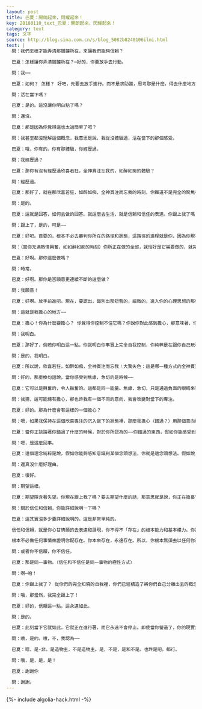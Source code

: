 ```yaml
---
layout: post
title: 巴夏：開朗起來，閃耀起來！
key: 20180110_text_巴夏：開朗起來，閃耀起來！
category: text
tags: 文字
source: http://blog.sina.com.cn/s/blog_5082b8240106ilmi.html
text: |
  問：我們怎樣才能弄清那關鍵所在，來讓我們能夠信賴？

  巴夏：怎樣讓你弄清關鍵所在？⋯好的，你要放手去行動。

  問：我⋯⋯

  巴夏：如何？ 怎樣？ 好吧，先要去放手進行。而不是求助誰，思考那是什麼，得去什麼地方，什麼時候去做才好，琢磨著為什麼要那麼做，以怎樣的方式做才好？享受現在，享受你當下的生活，放手去行動，去擁抱現在的生活，這就是那答案。

  問：活在當下嗎？

  巴夏：是的。這沒讓你明白點了嗎？

  問：還沒。

  巴夏：那是因為你覺得這也太過簡單了吧？

  問：我甚至都沒理解這個概念，我意思是說，我從沒體驗過，活在當下的那個感受。

  巴夏：哦，你有的。你有那體驗，你經歷過。

  問：我經歷過？

  巴夏：那你有沒有經歷過欣喜若狂，全神貫注忘我的，如醉如痴的體驗？

  問：經歷過。

  巴夏：那好了，就在那欣喜若狂，如醉如痴，全神貫注而忘我的時刻，你難道不是完全的聚焦在那個想法上，聚焦在那個時刻那個地點正發生在你身上的事情上？就在那個時刻，那個欣喜若狂，如醉如痴的時刻，誰還在乎過去，誰還在乎明天接下來要發生什麼？此時此刻，當下我正歡喜著，沉浸在欣喜的享受裡呢！你跟上我了？

  問：是的。

  巴夏：這就是回答，如何去做的回答。就這麼去生活，就是信賴和信任的表達。你跟上我了嗎？是，否，也許？

  問：跟上了，是的，可是⋯⋯

  巴夏：好吧。首要的，根本不必去審判你所在的路徑和狀態，這路徑的進程就是你，因為你現在正（以這樣的路徑）表達和展現著的你的自我。其次，以你們的言辭，用你們的定義解釋，對那一時刻的現實，你做了什麼樣的意義指派，那一時刻的現實它意味著什麼？

  問：（當你充滿熱情興奮，如如醉如痴的時刻）你所正在做的全部，就恰好是它需要做的，就完全投入你現在正在做，能夠做的事物裡，沒有對生活的任何顧慮和擔憂，或者爭鬥的恐懼，沒有這所有的罣礙。

  巴夏：好啊。那你這麼做嗎？

  問：時常。

  巴夏：好啊。那你是否願意更連續不斷的這麼做？

  問：我願意！

  巴夏：好啊。放手前進吧。現在，要認出，識別出那短暫的，細微的，進入你的心理思想的那些門道入口。事實上，每當你想要去做什麼的時候，如果你願意允許你自己停下來並且審視這些短暫的，細微的的內心活動，那麼事實上，是什麼在阻止你去做——你願意做的事情？⋯都是些無關緊要的，沒什麼要緊的，無所謂的東西。而如果你曾經這樣做過一次，（充滿欣喜，熱情的專注而如醉如痴）那麼你就可以在任何你想做的時候，隨時去這麼做。（只要當下放手去這樣做，那麼你就不同了）你的現在根本不是你過去的結果。所以在任何時刻你都可以選擇沉入欣喜熱情和專注忘我之中，你根本不必去產生諸如——「哦，哦！和過去有關的印記，它障礙了我！」這完全取決於你，你根本不必這麼想。話雖這麼說，但也許你喜歡這麼去想。你喜歡這麼去想嗎？

  問：這就是我擔心的地方⋯⋯

  巴夏：擔心！你為什麼要擔心？ 你覺得你控制不住它嗎？你說你對此感到擔心，那意味著，你認為在你的意識裡有某一部分，不受你的控制，但事實並不是這樣的。好吧，這也許表面看上去是這樣的，但實際上，你是在完全自我控制下，正營造著失控的感受。你正在營造著失去控制的某種感覺。你明白這一點嗎？

  問：我明白。

  巴夏：那好了，倘若你明白這一點，你就明白你事實上完全自我控制，你純粹是在跟你自己玩著一個遊戲，失控的角色扮演遊戲——某些時候這麼嬉戲鬧著玩，會非常有趣。哈，非常興奮，刺激！某些時候你允許你自己去營造正在失控的嬉戲，因為當你營造出驚慌失措，那恐慌的戲劇效果也是沉入那一時刻的當下——可以用到的一個方式。當你正大驚失色的時候：啊，你正沉入那一刻的當下！你明白我意思了嗎？

  問：是的，我明白。

  巴夏：所以說，欣喜若狂，如醉如痴，全神貫注而忘我！大驚失色：這是哪一種方式的全神貫注的忘我？正面/負面的表現方式而已，而不管正面還是負面的表現方式，都是同樣的能量。欣喜熱情，全神貫注而忘我/大驚失色，驚慌失措。你作為存在，你願意選擇哪一種方式去集中專注的表達呢？無論你使用任何一種方式，這都是同一能量。不妨選擇正面的積極的方式。

  問：好的，那麼換句話說，當你感受到焦慮，急切的是時候⋯⋯

  巴夏：它可以是興奮的，令人振奮的。這都是同一能量。焦慮，急切，只是通過負面的眼睛來審視和看待所導致的，好吧，這是怎麼回事？對於你所經歷的任何事物，你都擁有一個正面或者負面態度的選擇權。為什麼不選擇正面的積極的態度呢？——儘管情勢局面不會改變。好吧，但不管怎樣，當你正在這樣做的時候，至少你可以去欣賞它，為什麼不能積極的接受它呢？

  問：我猜，這可能總有擔心，那也許我有一個不同的意向，我會改變對當下的專注。

  巴夏：好的。那為什麼會有這樣的一個擔心？

  問：嗯，如果我保持在這個欣喜專注的沉入當下的狀態裡，那麼我擔心（錯過？）用那個意向所取得的經歷體驗。

  巴夏：當你正談論著你錯過了什麼的時候，對於你所認為的——你錯過的東西，假如你能感受到它，假如它沒容納在你內在裡，那你正在錯過的東西，你又是怎麼知道的，你是怎麼知道你正在錯過它的呢？你顯然正感受著，你正跟我談論的某些東西。你在考慮想像那想法的時刻，你就正和那想法對照著，擬合著，你就成了那個想法它本身。你跟上我了嗎？你正在說：「我全神貫注的沉入這興奮的思考裡，同時我選擇——不認為，我當下正處於這狀態裡。」

  問：嗯，是這麼回事。

  巴夏：這個理念純粹是說，假如你能夠感知意識到某個念頭想法，你就是這念頭想法。假如說，即使你能夠想起你曾經沉入的那個欣喜專注入迷而忘我的總的印象裡，那在這想像浮現的一剎那，你就是欣喜專注入迷而忘我的感受。為什麼要替換這感受呢？

  問：還真沒什麼好理由。

  巴夏：很好。

  問：期望這樣。

  巴夏：期望隱含著失望。你現在跟上我了嗎？要去期望什麼的話，那意思就是說，你正在擔憂它，你對它信心不足。但信任就是一切。你的整體現實實相，全都是信賴信任所營造出來的。所有一切你經歷體驗到的事物，即使是你體驗到的負面消極的現實，也是你的信任和信賴的產品。

  問：關於信任和信賴，你能詳細說明一下嗎？

  巴夏：這其實沒多少要詳細說明的。這是非常單純的。

  信任和信賴，就是你心甘情願的去表達和展現，你不得不「存在」的根本能力和基本權力。你跟上我了嗎？

  根本不必做任何事情來證明你配存在。你本來存在，永遠存在。所以，你根本無須去以任何你選擇的方式來證明你自己的持續存在。信賴你自己，既然你存在於這裡，當下，那麼你的存在將永續。你擁有這宇宙的全部所有時間，因為時間就是你正在創造著的玩意。那麼你急匆匆的想去哪兒吧？這宇宙都是你，你還想要去哪兒？放鬆吧！享受你自己！信賴你自己，信任你自己完全明白你正在做的是什麼。你們營造恐慌，驚慌失措的唯一理由，就是你們不認為你們明白你們正在做什麼。但你們明白。

  問：或者你不信賴，你不信任。

  巴夏：那是同一事物。（信任和不信任是同一事物的極性方式）

  問：啊⋯哈！

  巴夏：你跟上我了？ 從你們的完全知曉的自我裡，你們已經構造了將你們自己分離出去的概念。信任信賴你自己，純粹是知曉著，在你的現實裡，你所經歷體驗的所有事物，都是你自己營造的，你要為你自己親身經歷體驗的所有一切負責。而負責不是歸咎，指責，怪罪的意思。這個負責，意味著你擁有自由的選擇權。這一切現實體驗都是你自己營造的，你要為你自己的現實體驗負責，那就意味著你是擁有自由選擇權的。如果你自己創造了你所體驗到的一切，那麼這意味著你能夠創造任何事物！你跟上我了？

  問：哦，那當然，我完全跟上了！

  巴夏：好的，信賴這一點。這永遠如此。

  問：是的。

  巴夏：此刻當下它就如此，它就正在進行著，而它永遠不會停止。即使當你營造了，你的現實非你創造的想法觀念，那麼依然還是你正在營造這想法。而你所營造的想法，你所營造的想法所產生的現實，就總是返回給你，讓你感受到，體驗到。永遠如此。你是造物主⋯⋯句號。

  問：哦，是的。哦，不，我認為⋯⋯

  巴夏：嗯，是-非。是造物主，不是造物主。是，不是，是和不是。也許是吧。都行。

  問：哦，是，是，是！

  巴夏：謝謝你

  問：謝謝。
---
```


{%- include algolia-hack.html -%}
